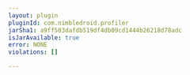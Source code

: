 ```yaml
---
layout: plugin
pluginId: com.nimbledroid.profiler
jarSha1: a9ff503dafdb519df4db09cd1444b26218d78adc
isJarAvailable: true
error: NONE
violations: []

---
```

